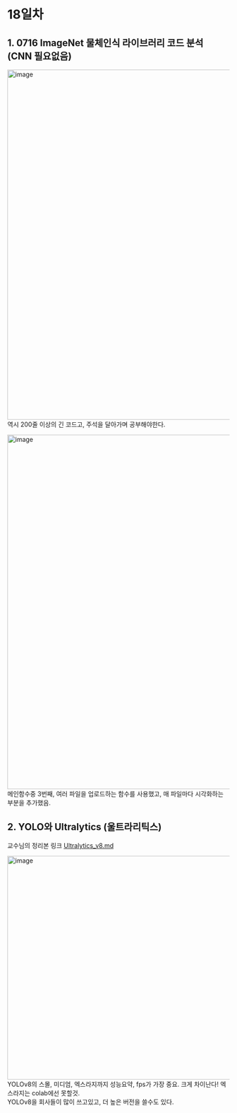 # 18일차

## 1. 0716 ImageNet 물체인식 라이브러리 코드 분석 (CNN 필요없음)
<img width="1413" height="792" alt="image" src="https://github.com/user-attachments/assets/e917b6a8-19d1-4f8d-9112-4a073203f3c0" /><br>
역시 200줄 이상의 긴 코드고, 주석을 달아가며 공부해야한다.

<img width="1630" height="802" alt="image" src="https://github.com/user-attachments/assets/691ed75c-596c-4b68-8846-fe3b3d56adda" /><br>
메인함수중 3번째, 여러 파일을 업로드하는 함수를 사용했고, 매 파일마다 시각화하는 부분을 추가했음.

## 2. YOLO와 Ultralytics (울트라리틱스)
교수님의 정리본 링크
[Ultralytics_v8.md](https://github.com/jetsonmom/6.23_automobility_lesson/blob/main/Ultralytics_v8.md)

<img width="837" height="506" alt="image" src="https://github.com/user-attachments/assets/1bfe0c89-cc34-4938-af7f-0f8414806d43" /><br>
YOLOv8의 스몰, 미디엄, 엑스라지까지 성능요약, fps가 가장 중요. 크게 차이난다! 엑스라지는 colab에선 못할것.<br>
YOLOv8을 회사들이 많이 쓰고있고, 더 높은 버전을 쓸수도 있다.<br>
